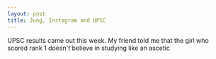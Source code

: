 ```yaml
---
layout: post
title: Jung, Instagram and UPSC
---
```

UPSC results came out this week. My friend told me that the girl who scored rank 1
doesn't believe in studying like an ascetic